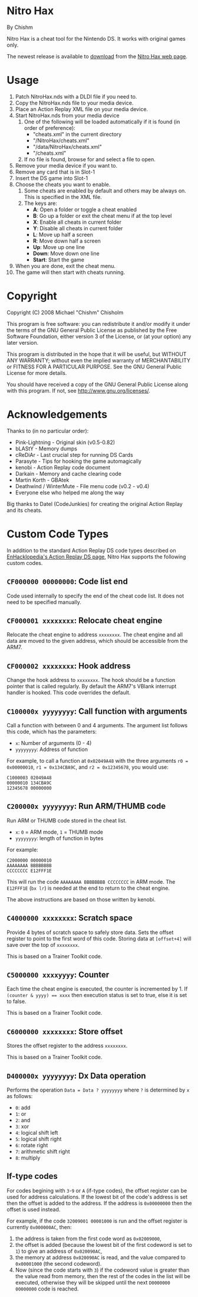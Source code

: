 Nitro Hax
=========

By Chishm

Nitro Hax is a cheat tool for the Nintendo DS. 
It works with original games only.

The newest release is available to
[download](https://www.chishm.com/NitroHax/NitroHax.zip) from the
[Nitro Hax web page](https://www.chishm.com/NitroHax/index.html).

Usage
=====

1. Patch NitroHax.nds with a DLDI file if you need to.
2. Copy the NitroHax.nds file to your media device.
3. Place an Action Replay XML file on your media device.
4. Start NitroHax.nds from your media device
   1. One of the following will be loaded automatically if it is found (in order
   of preference):
      * "cheats.xml" in the current directory
      * "/NitroHax/cheats.xml"
      * "/data/NitroHax/cheats.xml"
      * "/cheats.xml"
   2. If no file is found, browse for and select a file to open.
5. Remove your media device if you want to.
6. Remove any card that is in Slot-1
7. Insert the DS game into Slot-1
8. Choose the cheats you want to enable.
   1. Some cheats are enabled by default and others may be always on. This is
   specified in the XML file.
   2. The keys are:
      * **A**: Open a folder or toggle a cheat enabled
      * **B**: Go up a folder or exit the cheat menu if at the top level
      * **X**: Enable all cheats in current folder
      * **Y**: Disable all cheats in current folder
      * **L**: Move up half a screen
      * **R**: Move down half a screen
      * **Up**: Move up one line
      * **Down**: Move down one line
      * **Start**: Start the game
9. When you are done, exit the cheat menu.
10. The game will then start with cheats running.


Copyright
=========

Copyright (C) 2008  Michael "Chishm" Chisholm

This program is free software: you can redistribute it and/or modify
it under the terms of the GNU General Public License as published by
the Free Software Foundation, either version 3 of the License, or
(at your option) any later version.

This program is distributed in the hope that it will be useful,
but WITHOUT ANY WARRANTY; without even the implied warranty of
MERCHANTABILITY or FITNESS FOR A PARTICULAR PURPOSE.  See the
GNU General Public License for more details.

You should have received a copy of the GNU General Public License
along with this program.  If not, see <http://www.gnu.org/licenses/>.


Acknowledgements
================

Thanks to (in no particular order):
* Pink-Lightning - Original skin (v0.5-0.82)
* bLAStY - Memory dumps
* cReDiAr - Last crucial step for running DS Cards
* Parasyte - Tips for hooking the game automagically
* kenobi - Action Replay code document
* Darkain - Memory and cache clearing code
* Martin Korth - GBAtek
* Deathwind / WinterMute - File menu code (v0.2 - v0.4)
* Everyone else who helped me along the way

Big thanks to Datel (CodeJunkies) for creating the original Action Replay and
its cheats.


Custom Code Types
=================

In addition to the standard Action Replay DS code types described on
[EnHacklopedia's Action Replay DS page](http://doc.kodewerx.org/hacking_nds.html#arcodetypes),
Nitro Hax supports the following custom codes.

`CF000000 00000000`: Code list end
----------------------------------
Code used internally to specify the end of the cheat code list. It does not need
to be specified manually.

`CF000001 xxxxxxxx`: Relocate cheat engine
------------------------------------------
Relocate the cheat engine to address `xxxxxxxx`. The cheat engine and all data
are moved to the given address, which should be accessible from the ARM7.

`CF000002 xxxxxxxx`: Hook address
---------------------------------
Change the hook address to `xxxxxxxx`. The hook should be a function pointer
that is called regularly. By default the ARM7's VBlank interrupt handler is
hooked. This code overrides the default.

`C100000x yyyyyyyy`: Call function with arguments
-------------------------------------------------
Call a function with between 0 and 4 arguments. The argument list follows this
code, which has the parameters:
* `x`: Number of arguments (0 - 4)
* `yyyyyyyy`: Address of function

For example, to call a function at `0x02049A48` with the three arguments
`r0 = 0x00000010`, `r1 = 0x134CBA9C`, and `r2 = 0x12345678`, you would use:
```
C1000003 02049A48
00000010 134CBA9C
12345678 00000000
```

`C200000x yyyyyyyy`: Run ARM/THUMB code
---------------------------------------
Run ARM or THUMB code stored in the cheat list.
* `x`: `0` = ARM mode, `1` = THUMB mode
* `yyyyyyyy`: length of function in bytes

For example:
```
C2000000 00000010
AAAAAAAA BBBBBBBB
CCCCCCCC E12FFF1E
```
This will run the code `AAAAAAAA BBBBBBBB CCCCCCCC` in ARM mode.
The `E12FFF1E` (`bx lr`) is needed at the end to return to the cheat engine.

The above instructions are based on those written by kenobi.

`C4000000 xxxxxxxx`: Scratch space
----------------------------------
Provide 4 bytes of scratch space to safely store data. Sets the offset register
to point to the first word of this code. Storing data at `[offset+4]` will save
over the top of `xxxxxxxx`.

This is based on a Trainer Toolkit code.

`C5000000 xxxxyyyy`: Counter
----------------------------
Each time the cheat engine is executed, the counter is incremented by 1.
If `(counter & yyyy) == xxxx` then execution status is set to true, else it is
set to false.

This is based on a Trainer Toolkit code.

`C6000000 xxxxxxxx`: Store offset
---------------------------------
Stores the offset register to the address `xxxxxxxx`.

This is based on a Trainer Toolkit code.

`D400000x yyyyyyyy`: Dx Data operation
--------------------------------------
Performs the operation `Data = Data ? yyyyyyyy` where `?` is determined by `x`
as follows:
* `0`: add
* `1`: or
* `2`: and
* `3`: xor
* `4`: logical shift left
* `5`: logical shift right
* `6`: rotate right
* `7`: arithmetic shift right
* `8`: multiply

If-type codes
-------------
For codes begining with `3`-`9` or `A` (if-type codes), the offset register can
be used for address calculations. If the lowest bit of the code's address is set
then the offset is added to the address. If the address is `0x00000000` then the
offset is used instead.

For example, if the code `32009001 00001000` is run and the offset register is
currently `0x000000AC`, then:
1. the address is taken from the first code word as `0x02009000`,
2. the offset is added (because the lowest bit of the first codeword is set to
`1`) to give an address of `0x020090AC`,
3. the memory at address `0x020090AC` is read, and the value compared to
`0x00001000` (the second codeword).
4. Now (since the code starts with `3`) if the codeword value is greater than
the value read from memory, then the rest of the codes in the list will be
executed, otherwise they will be skipped until the next `D0000000 00000000` code
is reached.
